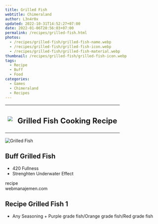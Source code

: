 ```yaml
---
title: Grilled Fish
webtitle: Chimeraland
author: L3n4r0x
updated: 2022-10-31T14:52:27+07:00
date: 2022-01-06T20:56:03+07:00
permalink: /recipes/grilled-fish.html
photos:
  - /recipes/grilled-fish/grilled-fish-name.webp
  - /recipes/grilled-fish/grilled-fish-icon.webp
  - /recipes/grilled-fish/grilled-fish-material.webp
thumbnail: /recipes/grilled-fish/grilled-fish-icon.webp
tags:
  - Recipe
  - Buff
  - Food
categories:
  - Games
  - Chimeraland
  - Recipes
---
```


<section id="bootstrap-wrapper"><link rel="stylesheet" href="https://cdn.statically.io/gh/dimaslanjaka/Web-Manajemen/40ac3225/css/bootstrap-4.5-wrapper.css"/><div class="row mb-2"><div class="col-md-12 mb-2"><table class="table" id="post-info"><tbody><tr><td><img class="d-inline-block me-2" src="/chimeraland/recipes/grilled-fish/grilled-fish-icon.webp" width="auto" height="auto"/></td><td><h1 class="fs-5">Grilled Fish Cooking Recipe</h1></td></tr></tbody></table></div></div><div class="card mb-2"><div class="row g-0"><div class="col-sm-4 position-relative mb-2"><img src="/chimeraland/recipes/grilled-fish/grilled-fish-material.webp" class="card-img fit-cover w-100 h-100" alt="Grilled Fish" data-fancybox="true"/></div><div class="col-sm-8 mb-2"><div class="card-body"><h2 class="card-title fs-5">Buff Grilled Fish</h2><div class="card-text"><ul><li>420 Fullness</li><li>Strenghten Underwater Effect</li></ul></div><span class="badge rounded-pill bg-dark">recipe</span></div><div class="card-footer text-end text-muted">webmanajemen.com</div></div></div></div><div class="row mb-2"><div class="col-12 col-lg-6 recipe-item mb-2"><div class="card"><div class="card-body"><h2 class="card-title fs-5">Recipe Grilled Fish 1</h2><div class="card-text"><ul><li>Any Seasoning<span> + </span>Purple grade fish/Orange grade fish/Red grade fish</li></ul></div></div></div></div></div></section>
